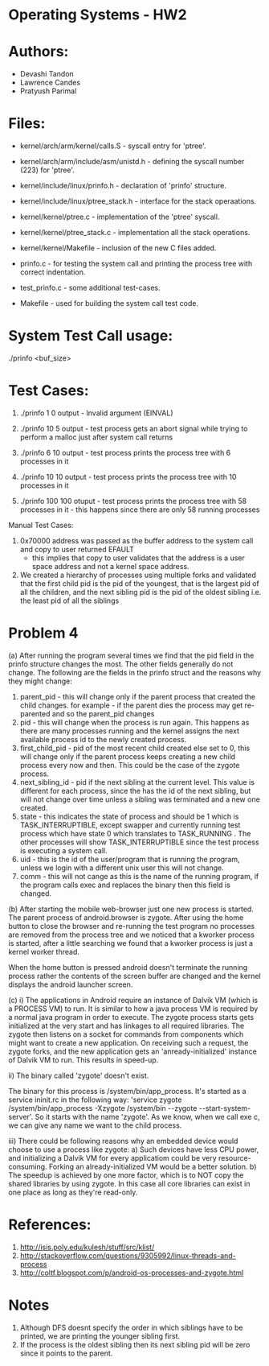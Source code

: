 # Operating Systems - HW2

# Authors:
- Devashi Tandon
- Lawrence Candes
- Pratyush Parimal

# Files:

- kernel/arch/arm/kernel/calls.S - syscall entry for 'ptree'.
- kernel/arch/arm/include/asm/unistd.h - defining the syscall number (223) for 'ptree'.

- kernel/include/linux/prinfo.h - declaration of 'prinfo' structure.
- kernel/include/linux/ptree_stack.h - interface for the stack operaations.
- kernel/kernel/ptree.c - implementation of the 'ptree' syscall.
- kernel/kernel/ptree_stack.c - implementation all the stack operations.
- kernel/kernel/Makefile - inclusion of the new C files added.

- prinfo.c - for testing the system call and printing the process tree with correct indentation.
- test_prinfo.c - some additional test-cases.
- Makefile - used for building the system call test code.

# System Test Call usage:

./prinfo <nr> <buf_size>

# Test Cases:

1. ./prinfo 1 0
output - Invalid argument (EINVAL)

2. ./prinfo 10 5
output - test process gets an abort signal while trying to perform a malloc just after system call returns

3. ./prinfo 6 10
output - test process prints the process tree with 6 processes in it  

4. ./prinfo 10 10
output - test process prints the process tree with 10  processes in it  

5. ./prinfo 100 100
otuput - test process prints the process tree with 58 processes in it - this happens since there are only 58 running 
	processes

Manual Test Cases:
1. 0x70000 address was passed as the buffer address to the system call and copy to user returned EFAULT
   - this implies that copy to user validates that the address is a user space address and not a kernel space address.
2. We created a hierarchy of processes using multiple forks and validated that the first child pid is the pid of the youngest,
   that is the largest pid of all the children, and the next sibling pid is the pid of the oldest sibling i.e. the least pid of 
   all the siblings 

# Problem 4

(a)
After running the program several times we find that the pid field in the prinfo structure changes the most. The other fields generally do not change.
The following are the fields in the prinfo struct and the reasons why they might change:
1. parent_pid - this will change only if the parent process that created the child changes. for example - if the parent dies the process may get re-parented and so the parent_pid changes
2. pid - this will change when the process is run again. This happens as there are many processes running and the kernel assigns the next available process id to the newly created process.
3. first_child_pid - pid of the most recent child created else set to 0, this will change only if the parent process keeps creating a new child process every now and then. This could be the case of the zygote process.
4. next_sibling_id - pid if the next sibling at the current level. This value is different for each process, since the has the id of the next sibling, but will not change over time unless a sibling was terminated and a new one created.
5. state - this indicates the state of process and should be 1 which is TASK_INTERRUPTIBLE, except swapper and currently running test process which have state 0 which translates to TASK_RUNNING . The other processes will show TASK_INTERRUPTIBLE since the test process is executing a system call.
6. uid - this is the id of the user/program that is running the program, unless we login with a different unix user this will not change.
7. comm - this will not cange as this is the name of the running program, if the program calls exec and replaces the binary then this field is changed.

(b)
After starting the mobile web-browser just one new process is started.
The parent process of android.browser is zygote. 
After using the home button to close the browser and re-running the test program no processes are removed from the process tree and we noticed that a kworker process is started, after a little searching we found that a kworker process is just a kernel worker thread.

When the home button is pressed android doesn't terminate the running process rather the contents of the screen buffer are changed and the kernel displays the android launcher screen.

(c)
 i)
The applications in Android require an instance of Dalvik VM (which is a PROCESS VM) to run. It is similar to how a java process VM is required by a normal java program in order to execute. The zygote process starts gets initialized at the very start and has linkages to all required libraries. The zygote then listens on a socket for commands from components which might want to create a new application. On receiving such a request, the zygote forks, and the new application gets an 'anready-initialized' instance of Dalvik VM to run. This results in speed-up.

ii)
The binary called 'zygote' doesn't exist.

The binary for this process is /system/bin/app_process. It's started as a service ininit.rc in the following way: 'service zygote /system/bin/app_process -Xzygote /system/bin --zygote --start-system-server'. So it starts with the name 'zygote'. As we know, when we call exe
c, we can give any name we want to the child process.


iii)
There could be following reasons why an embedded device would choose to use a process like zygote:
a) Such devices have less CPU power, and initializing a Dalvik VM for every applicatiom could be very resource-consuming. Forking an already-initialized VM would be a better solution.
b) The speedup is achieved by one more factor, which is to NOT copy the shared libraries by using zygote. In this case all core libraries can exist in one place as long as they're read-only.


# References:

1. http://isis.poly.edu/kulesh/stuff/src/klist/
2. http://stackoverflow.com/questions/9305992/linux-threads-and-process
3. http://coltf.blogspot.com/p/android-os-processes-and-zygote.html

# Notes

1. Although DFS doesnt specify the order in which siblings have to be printed,
   we are printing the younger sibling first.
2. If the process is the oldest sibling then its next sibling pid will be zero since it points to the parent.
